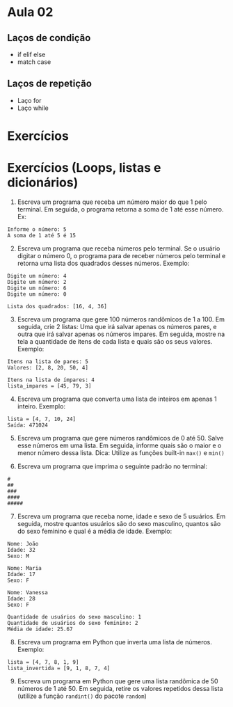 # Aula 02

## Laços de condição
* if elif else
* match case

## Laços de repetição
* Laço for
* Laço while

# Exercícios

# Exercícios (Loops, listas e dicionários)

1. Escreva um programa que receba um número maior do que 1 pelo terminal. Em seguida, o programa retorna a soma de 1 até esse número. Ex:

```
Informe o número: 5
A soma de 1 até 5 é 15
```

2. Escreva um programa que receba números pelo terminal. Se o usuário digitar o número 0, o programa para de receber números pelo terminal e retorna uma lista dos quadrados desses números. Exemplo:
```
Digite um número: 4
Digite um número: 2
Digite um número: 6
Digite um número: 0

Lista dos quadrados: [16, 4, 36]
```

3. Escreva um programa que gere 100 números randômicos de 1 a 100. Em seguida, crie 2 listas: Uma que irá salvar apenas os números pares, e outra que irá salvar apenas os números ímpares. Em seguida, mostre na tela a quantidade de itens de cada lista e quais são os seus valores. Exemplo:
```
Itens na lista de pares: 5
Valores: [2, 8, 20, 50, 4]

Itens na lista de ímpares: 4
lista_impares = [45, 79, 3]
```

4. Escreva um programa que converta uma lista de inteiros em apenas 1 inteiro. Exemplo:
```
lista = [4, 7, 10, 24]
Saída: 471024
```

5. Escreva um programa que gere números randômicos de 0 até 50. Salve esse números em uma lista. Em seguida, informe quais são o maior e o menor número dessa lista. Dica: Utilize as funções built-in `max()` e `min()`

6. Escreva um programa que imprima o seguinte padrão no terminal:
```
#
##
###
####
#####
```

7. Escreva um programa que receba nome, idade e sexo de 5 usuários. Em seguida, mostre quantos usuários são do sexo masculino, quantos são do sexo feminino e qual é a média de idade. Exemplo:
```
Nome: João
Idade: 32
Sexo: M

Nome: Maria
Idade: 17
Sexo: F

Nome: Vanessa
Idade: 28
Sexo: F

Quantidade de usuários do sexo masculino: 1
Quantidade de usuários do sexo feminino: 2
Média de idade: 25.67
```

8. Escreva um programa em Python que inverta uma lista de números. Exemplo:
```
lista = [4, 7, 8, 1, 9]
lista_invertida = [9, 1, 8, 7, 4]
```

9. Escreva um programa em Python que gere uma lista randômica de 50 números de 1 até 50. Em seguida, retire os valores repetidos dessa lista (utilize a função `randint()` do pacote `random`)